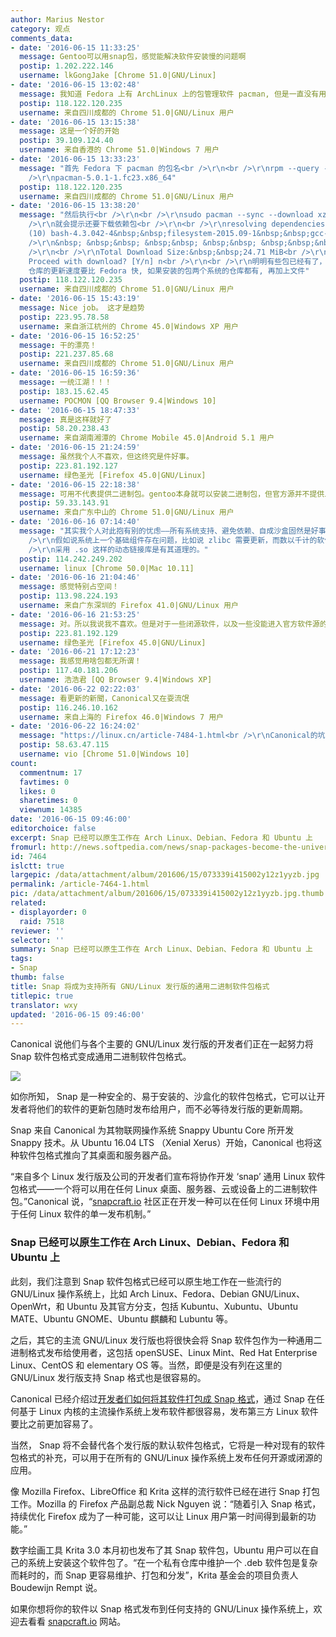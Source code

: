 ```yaml
---
author: Marius Nestor
category: 观点
comments_data:
- date: '2016-06-15 11:33:25'
  message: Gentoo可以用snap包，感觉能解决软件安装慢的问题啊
  postip: 1.202.222.146
  username: lkGongJake [Chrome 51.0|GNU/Linux]
- date: '2016-06-15 13:02:48'
  message: 我知道 Fedora 上有 ArchLinux 上的包管理软件 pacman, 但是一直没有用过， 因为担心可能会和 yum/dnf 有冲突。
  postip: 118.122.120.235
  username: 来自四川成都的 Chrome 51.0|GNU/Linux 用户
- date: '2016-06-15 13:15:38'
  message: 这是一个好的开始
  postip: 39.109.124.40
  username: 来自香港的 Chrome 51.0|Windows 7 用户
- date: '2016-06-15 13:33:23'
  message: "首先 Fedora 下 pacman 的包名<br />\r\n<br />\r\nrpm --query --file $(which pacman)<br
    />\r\npacman-5.0.1-1.fc23.x86_64"
  postip: 118.122.120.235
  username: 来自四川成都的 Chrome 51.0|GNU/Linux 用户
- date: '2016-06-15 13:38:20'
  message: "然后执行<br />\r\n<br />\r\nsudo pacman --sync --download xz<br />\r\n<br
    />\r\n就会提示还要下载依赖包<br />\r\n<br />\r\nresolving dependencies...<br />\r\n<br />\r\nPackages
    (10) bash-4.3.042-4&nbsp;&nbsp;filesystem-2015.09-1&nbsp;&nbsp;gcc-libs-5.3.0-3&nbsp;&nbsp;glibc-2.22-3&nbsp;&nbsp;iana-etc-20151016-1<br
    />\r\n&nbsp; &nbsp;&nbsp; &nbsp;&nbsp; &nbsp;&nbsp; &nbsp;&nbsp;&nbsp;linux-api-headers-4.1.4-1&nbsp;&nbsp;ncurses-6.0-4&nbsp;&nbsp;readline-6.3.008-3&nbsp;&nbsp;tzdata-2015g-1&nbsp;&nbsp;xz-5.2.2-1<br
    />\r\n<br />\r\nTotal Download Size:&nbsp;&nbsp;24.71 MiB<br />\r\n<br />\r\n::
    Proceed with download? [Y/n] n<br />\r\n<br />\r\n明明有些包已经有了，给人的感觉是重建系统, 而且 ArchLinux
    仓库的更新速度要比 Fedora 快, 如果安装的包两个系统的仓库都有, 再加上文件"
  postip: 118.122.120.235
  username: 来自四川成都的 Chrome 51.0|GNU/Linux 用户
- date: '2016-06-15 15:43:19'
  message: Nice job。 这才是趋势
  postip: 223.95.78.58
  username: 来自浙江杭州的 Chrome 45.0|Windows XP 用户
- date: '2016-06-15 16:52:25'
  message: 干的漂亮！
  postip: 221.237.85.68
  username: 来自四川成都的 Chrome 51.0|GNU/Linux 用户
- date: '2016-06-15 16:59:36'
  message: 一统江湖！！！
  postip: 183.15.62.45
  username: POCMON [QQ Browser 9.4|Windows 10]
- date: '2016-06-15 18:47:33'
  message: 真是这样就好了
  postip: 58.20.238.43
  username: 来自湖南湘潭的 Chrome Mobile 45.0|Android 5.1 用户
- date: '2016-06-15 21:24:59'
  message: 虽然我个人不喜欢，但这终究是件好事。
  postip: 223.81.192.127
  username: 绿色圣光 [Firefox 45.0|GNU/Linux]
- date: '2016-06-15 22:18:38'
  message: 可用不代表提供二进制包。gentoo本身就可以安装二进制包，但官方源并不提供二进制包。所有，这都是给第三方软件提供的一个安装包发行方式吧。
  postip: 59.33.143.91
  username: 来自广东中山的 Chrome 51.0|GNU/Linux 用户
- date: '2016-06-16 07:14:40'
  message: "其实我个人对此抱有别的忧虑——所有系统支持、避免依赖、自成沙盒固然是好事，但是问题也就在这里了。<br />\r\n由于将所有的依赖都打包到软件包内——从某种意义上和容器差不多，但是这样系统中就存在很多冗余的组件了。<br
    />\r\n假如说系统上一个基础组件存在问题，比如说 zlibc 需要更新，而数以千计的软件包都分别打包了不同版本的 zlibc ，那么更新的时候，难道这几千个都要更新一遍吗？虽然说原来的情况下，由于依赖的原因，也大多需要更新，但是至少不用重复更新一样的组件。<br
    />\r\n采用 .so 这样的动态链接库是有其道理的。"
  postip: 114.242.249.202
  username: linux [Chrome 50.0|Mac 10.11]
- date: '2016-06-16 21:04:46'
  message: 感觉特别占空间！
  postip: 113.98.224.193
  username: 来自广东深圳的 Firefox 41.0|GNU/Linux 用户
- date: '2016-06-16 21:53:25'
  message: 对。所以我说我不喜欢。但是对于一些闭源软件，以及一些没能进入官方软件源的软件，官方可以提供这种软件包方便用户安装。
  postip: 223.81.192.129
  username: 绿色圣光 [Firefox 45.0|GNU/Linux]
- date: '2016-06-21 17:12:23'
  message: 我感觉用啥包都无所谓！
  postip: 117.40.181.206
  username: 浩浩君 [QQ Browser 9.4|Windows XP]
- date: '2016-06-22 02:22:03'
  message: 看更新的新聞，Canonical又在耍流氓
  postip: 116.246.10.162
  username: 来自上海的 Firefox 46.0|Windows 7 用户
- date: '2016-06-22 16:24:02'
  message: "https://linux.cn/article-7484-1.html<br />\r\nCanonical的坑，很深"
  postip: 58.63.47.115
  username: vio [Chrome 51.0|Windows 10]
count:
  commentnum: 17
  favtimes: 0
  likes: 0
  sharetimes: 0
  viewnum: 14385
date: '2016-06-15 09:46:00'
editorchoice: false
excerpt: Snap 已经可以原生工作在 Arch Linux、Debian、Fedora 和 Ubuntu 上
fromurl: http://news.softpedia.com/news/snap-packages-become-the-universal-binary-format-for-all-gnu-linux-distributions-505241.shtml
id: 7464
islctt: true
largepic: /data/attachment/album/201606/15/073339i415002y12z1yyzb.jpg
permalink: /article-7464-1.html
pic: /data/attachment/album/201606/15/073339i415002y12z1yyzb.jpg.thumb.jpg
related:
- displayorder: 0
  raid: 7518
reviewer: ''
selector: ''
summary: Snap 已经可以原生工作在 Arch Linux、Debian、Fedora 和 Ubuntu 上
tags:
- Snap
thumb: false
title: Snap 将成为支持所有 GNU/Linux 发行版的通用二进制软件包格式
titlepic: true
translator: wxy
updated: '2016-06-15 09:46:00'
---
```


Canonical 说他们与各个主要的 GNU/Linux 发行版的开发者们正在一起努力将 Snap 软件包格式变成通用二进制软件包格式。


![](/data/attachment/album/201606/15/073339i415002y12z1yyzb.jpg)


如你所知， Snap 是一种安全的、易于安装的、沙盒化的软件包格式，它可以让开发者将他们的软件的更新包随时发布给用户，而不必等待发行版的更新周期。


Snap 来自 Canonical 为其物联网操作系统 Snappy Ubuntu Core 所开发 Snappy 技术。从 Ubuntu 16.04 LTS （Xenial Xerus）开始，Canonical 也将这种软件包格式推向了其桌面和服务器产品。


“来自多个 Linux 发行版及公司的开发者们宣布将协作开发 ‘snap’ 通用 Linux 软件包格式——一个将可以用在任何 Linux 桌面、服务器、云或设备上的二进制软件包。”Canonical 说，“[snapcraft.io](http://snapcraft.io/) 社区正在开发一种可以在任何 Linux 环境中用于任何 Linux 软件的单一发布机制。”


### Snap 已经可以原生工作在 Arch Linux、Debian、Fedora 和 Ubuntu 上


此刻，我们注意到 Snap 软件包格式已经可以原生地工作在一些流行的 GNU/Linux 操作系统上，比如 Arch Linux、Fedora、Debian GNU/Linux、OpenWrt，和 Ubuntu 及其官方分支，包括 Kubuntu、Xubuntu、Ubuntu MATE、Ubuntu GNOME、Ubuntu 麒麟和 Lubuntu 等。


之后，其它的主流 GNU/Linux 发行版也将很快会将 Snap 软件包作为一种通用二进制格式发布给使用者，这包括 openSUSE、Linux Mint、Red Hat Enterprise Linux、CentOS 和 elementary OS 等。当然，即便是没有列在这里的 GNU/Linux 发行版支持 Snap 格式也是很容易的。


Canonical 已经介绍过[开发者们如何将其软件打包成 Snap 格式](/article-7441-1.html)，通过 Snap 在任何基于 Linux 内核的主流操作系统上发布软件都很容易，发布第三方 Linux 软件要比之前更加容易了。


当然， Snap 将不会替代各个发行版的默认软件包格式，它将是一种对现有的软件包格式的补充，可以用于在所有的 GNU/Linux 操作系统上发布任何开源或闭源的应用。


像 Mozilla Firefox、LibreOffice 和 Krita 这样的流行软件已经在进行 Snap 打包工作。Mozilla 的 Firefox 产品副总裁 Nick Nguyen 说：“随着引入 Snap 格式，持续优化 Firefox 成为了一种可能，这可以让 Linux 用户第一时间得到最新的功能。”


数字绘画工具 Krita 3.0 本月初也发布了其 Snap 软件包，Ubuntu 用户可以在自己的系统上安装这个软件包了。“在一个私有仓库中维护一个 .deb 软件包是复杂而耗时的，而 Snap 更容易维护、打包和分发”，Krita 基金会的项目负责人 Boudewijn Rempt 说。


如果你想将你的软件以 Snap 格式发布到任何支持的 GNU/Linux 操作系统上，欢迎去看看 [snapcraft.io](http://snapcraft.io/) 网站。